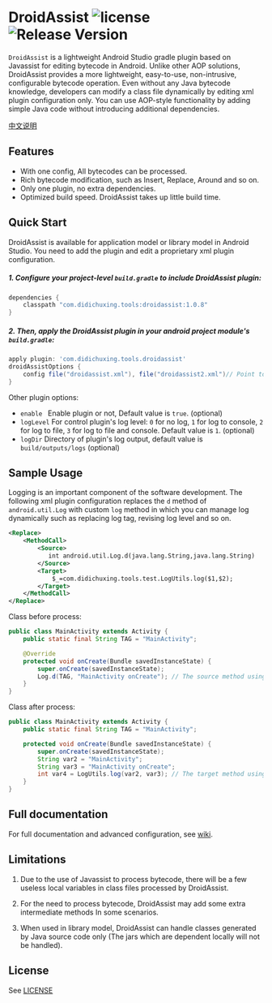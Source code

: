 # DroidAssist ![license](http://img.shields.io/badge/license-Apache2.0-brightgreen.svg?style=flat) ![Release Version](https://img.shields.io/badge/release-1.0.8-blue.svg)

`DroidAssist` is a lightweight Android Studio gradle plugin based on Javassist for editing bytecode in Android. Unlike other AOP solutions, DroidAssist provides a more lightweight, easy-to-use, non-intrusive, configurable bytecode operation. Even without any Java bytecode knowledge, developers can modify a class file dynamically by editing xml plugin configuration only. You can use AOP-style functionality by adding simple Java code without introducing additional dependencies.

[中文说明](README_CN.md)

## Features

* With one config, All bytecodes can be processed.
* Rich bytecode modification, such as Insert, Replace, Around and so on.
* Only one plugin, no extra dependencies.
* Optimized build speed. DroidAssist takes up little build time.

## Quick Start

DroidAssist is available for application model or library model in Android Studio. You need to add the plugin and edit a proprietary xml plugin configuration.

##### 1. Configure your project-level  `build.gradle`  to include DroidAssist plugin:

```groovy
dependencies {
    classpath "com.didichuxing.tools:droidassist:1.0.8"
}
```

##### 2. Then, apply the DroidAssist plugin in your android project module's  `build.gradle`:

```groovy
apply plugin: 'com.didichuxing.tools.droidassist'
droidAssistOptions {
    config file("droidassist.xml"), file("droidassist2.xml")// Point to the DroidAssist config files. (required)
}
```

Other plugin options:

* `enable `  Enable plugin or not, Default value is `true`. (optional)
* `logLevel` For control plugin's log level: `0` for no log, `1` for log to console, `2` for log to file, `3` for log to file and console. Default value is `1`. (optional)
* `logDir` Directory of plugin's log output, default value is `build/outputs/logs`  (optional)


## Sample Usage

Logging is an important component of the software development. The following xml plugin configuration replaces the `d` method of `android.util.Log`  with custom `log` method in which you can manage log dynamically such as replacing log tag, revising log level and so on.

```xml
<Replace>
    <MethodCall>
        <Source>
           int android.util.Log.d(java.lang.String,java.lang.String)
        </Source>
        <Target>
            $_=com.didichuxing.tools.test.LogUtils.log($1,$2);
        </Target>
    </MethodCall>
</Replace>
```

Class before process:

```java
public class MainActivity extends Activity {
    public static final String TAG = "MainActivity";

    @Override
    protected void onCreate(Bundle savedInstanceState) {
        super.onCreate(savedInstanceState);
        Log.d(TAG, "MainActivity onCreate"); // The source method using android.util.Log(..)
    }
}
```

Class after process:

```java
public class MainActivity extends Activity {
    public static final String TAG = "MainActivity";

    protected void onCreate(Bundle savedInstanceState) {
        super.onCreate(savedInstanceState);
        String var2 = "MainActivity";
	    String var3 = "MainActivity onCreate";
        int var4 = LogUtils.log(var2, var3); // The target method using custom log method.
    }
}
```

## Full documentation
For full documentation and advanced configuration, see [wiki](docs/wiki.md).

## Limitations

1. Due to the use of Javassist to process bytecode, there will be a few useless local variables in class files processed by DroidAssist.

2. For the need to  process bytecode, DroidAssist may add some extra intermediate methods In some scenarios.

3. When used in library model, DroidAssist can handle classes generated by Java source code only (The jars which are dependent locally will not be handled).


## License
See [LICENSE](LICENSE)
